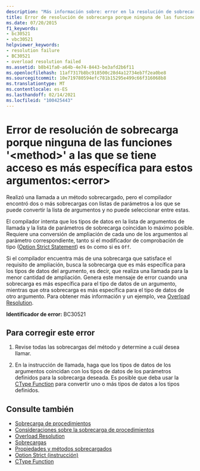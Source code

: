 ```yaml
---
description: "Más información sobre: error en la resolución de sobrecarga porque ningún ' <method> ' accesible es más específico para estos argumentos:<error>"
title: Error de resolución de sobrecarga porque ninguna de las funciones '<method>' a las que se tiene acceso es más específica para estos argumentos:<error>
ms.date: 07/20/2015
f1_keywords:
- bc30521
- vbc30521
helpviewer_keywords:
- resolution failure
- BC30521
- overload resolution failed
ms.assetid: b8b41fa0-a64b-4e74-8443-be3afd2b6f11
ms.openlocfilehash: 11af7317b8bc918500c28d4a12734eb7f2ea0be8
ms.sourcegitcommit: 10e719780594efc781b15295e499c66f316068b8
ms.translationtype: MT
ms.contentlocale: es-ES
ms.lasthandoff: 02/14/2021
ms.locfileid: "100425443"
---
```

# <a name="overload-resolution-failed-because-no-accessible-method-is-most-specific-for-these-argumentserror"></a>Error de resolución de sobrecarga porque ninguna de las funciones '\<method>' a las que se tiene acceso es más específica para estos argumentos:\<error>

Realizó una llamada a un método sobrecargado, pero el compilador encontró dos o más sobrecargas con listas de parámetros a los que se puede convertir la lista de argumentos y no puede seleccionar entre estas.  
  
 El compilador intenta que los tipos de datos en la lista de argumentos de llamada y la lista de parámetros de sobrecarga coincidan lo máximo posible. Requiere una conversión de ampliación de cada uno de los argumentos al parámetro correspondiente, tanto si el modificador de comprobación de tipo ([Option Strict Statement](../language-reference/statements/option-strict-statement.md)) es `On` como si es `Off`.  
  
 Si el compilador encuentra más de una sobrecarga que satisface el requisito de ampliación, busca la sobrecarga que es más específica para los tipos de datos del argumento, es decir, que realiza una llamada para la menor cantidad de ampliación. Genera este mensaje de error cuando una sobrecarga es más específica para el tipo de datos de un argumento, mientras que otra sobrecarga es más específica para el tipo de datos de otro argumento. Para obtener más información y un ejemplo, vea [Overload Resolution](../programming-guide/language-features/procedures/overload-resolution.md).  
  
 **Identificador de error:** BC30521  
  
## <a name="to-correct-this-error"></a>Para corregir este error  
  
1. Revise todas las sobrecargas del método y determine a cuál desea llamar.  
  
2. En la instrucción de llamada, haga que los tipos de datos de los argumentos coincidan con los tipos de datos de los parámetros definidos para la sobrecarga deseada. Es posible que deba usar la [CType Function](../language-reference/functions/ctype-function.md) para convertir uno o más tipos de datos a los tipos definidos.  
  
## <a name="see-also"></a>Consulte también

- [Sobrecarga de procedimientos](../programming-guide/language-features/procedures/procedure-overloading.md)
- [Consideraciones sobre la sobrecarga de procedimientos](../programming-guide/language-features/procedures/considerations-in-overloading-procedures.md)
- [Overload Resolution](../programming-guide/language-features/procedures/overload-resolution.md)
- [Sobrecargas](../language-reference/modifiers/overloads.md)
- [Propiedades y métodos sobrecargados](../programming-guide/language-features/objects-and-classes/overloaded-properties-and-methods.md)
- [Option Strict (instrucción)](../language-reference/statements/option-strict-statement.md)
- [CType Function](../language-reference/functions/ctype-function.md)
